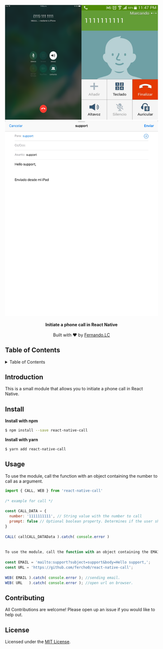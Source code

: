 <div align="center">
  <img src="image/call.png" alt="react-native-call">
  <img src="image/email.jpg" alt="react-native-call">
</div>
<br>
<div align="center">
  <strong>Initiate a phone call in React Native</strong>
</div>
<br>
<div align="center">
  Built with ❤︎ by <a href="https://github.com/fercho0">Fernando.LC</a>
</div>

<h2>Table of Contents</h2>
<details>
  <summary>Table of Contents</summary>
  <li><a href="#introduction">Introduction</a></li>
  <li><a href="#install">Install</a></li>
  <li><a href="#usage">Usage</a></li>
  <li><a href="#contribute">Contribute</a></li>
  <li><a href="#license">License</a></li>
</details>


## Introduction

This is a small module that allows you to initiate a phone call in React Native. 

## Install

**Install with npm**

```sh
$ npm install --save react-native-call
```

**Install with yarn**

```sh
$ yarn add react-native-call
```

## Usage

To use the module, call the function with an object containing the number to call as a argument.

```js
import { CALL, WEB } from 'react-native-call'

/* example for call */

const CALL_DATA = {
  number: '1111111111', // String value with the number to call
  prompt: false // Optional boolean property. Determines if the user should be prompt prior to the call, for default true.
}

CALL( callCALL_DATAData ).catch( console.error )


To use the module, call the function with an object containing the EMAIL or URL, to call as a argument.

const EMAIL = 'mailto:support?subject=support&body=Hello support,';
const URL = 'https://github.com/fercho0/react-native-call';

WEB( EMAIL ).catch( console.error ); //sending email.
WEB( URL   ).catch( console.error ); //open url on browser.

```

## Contributing

All Contributions are welcome! Please open up an issue if you would like to help out.

## License

Licensed under the [MIT License](https://tiaan.mit-license.org/).
